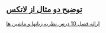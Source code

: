 [توضیح دو مثال از لاتکس](https://aparat.com/v/iEpVw)
---------------
[ارائه فصل 10 درس نظریه زبانها و ماشین ها](https://www.aparat.com/v/gD8lc)
